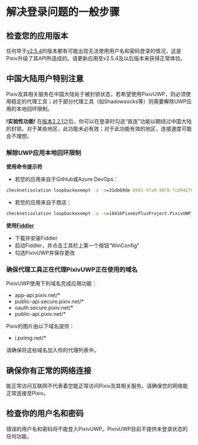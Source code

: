 # 解决登录问题的一般步骤

## 检查您的应用版本

任何早于[v2.5.4](https://github.com/tobiichiamane/pixivfs-uwp/tree/v2.5.4)的版本都有可能出现无法使用用户名和密码登录的情况，这是Pixiv升级了其API所造成的。请更新应用至v2.5.4及以后版本来获得正常体验。

## 中国大陆用户特别注意

Pixiv及其相关服务在中国大陆处于被封锁状态，若希望使用PixivUWP，则必须使用稳定的代理工具；对于部分代理工具（如Shadowsocks等）则需要解除UWP应用的本地回环限制。

**!实验性功能!** 在[版本2.2.1](https://github.com/tobiichiamane/pixivfs-uwp/tree/v2.2.1)之后，你可以在登录时勾选“直连”功能以期绕过中国大陆的封锁。对于某些地区，此功能未必有效；对于此功能有效的地区，连接速度可能会不理想。

### 解除UWP应用本地回环限制

**使用命令提示符**

- 若您的应用来自于GitHub或Azure DevOps：
```cmd
checknetisolation loopbackexempt -a -n=31db69de-89d1-4fa9-9878-fcd942f090ca_5v6yvh15ag700
```

- 若您的应用来自于商店：
```cmd
checknetisolation loopbackexempt -a -n=18416PixeezPlusProject.PixivUWP_fsr1r9g7nfjfw
```

**使用[Fiddler](https://www.telerik.com/fiddler)**

- 下载并安装Fiddler
- 启动Fiddler，并点击工具栏上第一个按钮“WinConfig”
- 勾选PixivUWP并保存更改

### 确保代理工具正在代理PixivUWP正在使用的域名

PixivUWP使用下列域名完成应用功能：

- app-api.pixiv.net/*
- public-api.secure.pixiv.net/*
- oauth.secure.pixiv.net/*
- public-api.pixiv.net/*

Pixiv的图片由以下域名提供：

- i.pximg.net/*

请确保将这些域名加入你的代理列表中。

## 确保你有正常的网络连接

能正常访问互联网不代表着您能正常访问Pixiv及其相关服务。请确保您的网络能正常连接至Pixiv。

## 检查你的用户名和密码

错误的用户名和密码将不能登入PixivUWP。PixivUWP目前不提供未登录状态的任何功能。

